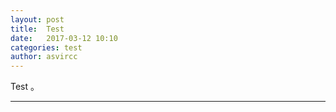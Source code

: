 ```yaml
---
layout: post
title:  Test
date:   2017-03-12 10:10
categories: test
author: asvircc
---
```



Test 。

----
